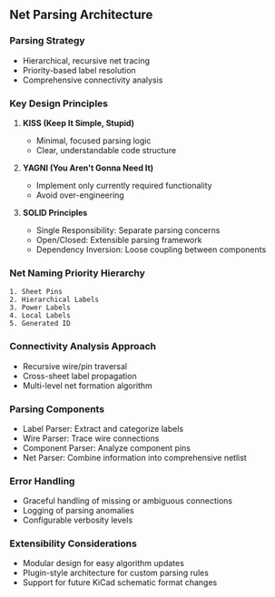 ## Net Parsing Architecture

### Parsing Strategy
- Hierarchical, recursive net tracing
- Priority-based label resolution
- Comprehensive connectivity analysis

### Key Design Principles
1. **KISS (Keep It Simple, Stupid)**
   - Minimal, focused parsing logic
   - Clear, understandable code structure

2. **YAGNI (You Aren't Gonna Need It)**
   - Implement only currently required functionality
   - Avoid over-engineering

3. **SOLID Principles**
   - Single Responsibility: Separate parsing concerns
   - Open/Closed: Extensible parsing framework
   - Dependency Inversion: Loose coupling between components

### Net Naming Priority Hierarchy
```
1. Sheet Pins
2. Hierarchical Labels
3. Power Labels
4. Local Labels
5. Generated ID
```

### Connectivity Analysis Approach
- Recursive wire/pin traversal
- Cross-sheet label propagation
- Multi-level net formation algorithm

### Parsing Components
- Label Parser: Extract and categorize labels
- Wire Parser: Trace wire connections
- Component Parser: Analyze component pins
- Net Parser: Combine information into comprehensive netlist

### Error Handling
- Graceful handling of missing or ambiguous connections
- Logging of parsing anomalies
- Configurable verbosity levels

### Extensibility Considerations
- Modular design for easy algorithm updates
- Plugin-style architecture for custom parsing rules
- Support for future KiCad schematic format changes
